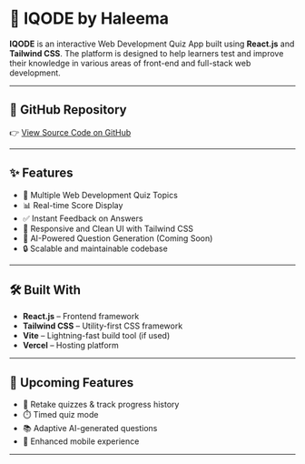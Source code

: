 # 🚀 IQODE by Haleema

**IQODE** is an interactive Web Development Quiz App built using **React.js** and **Tailwind CSS**. The platform is designed to help learners test and improve their knowledge in various areas of front-end and full-stack web development.

---

## 📂 GitHub Repository

👉 [View Source Code on GitHub](https://github.com/HaleemaGhumman/Quizz-App)

---

## ✨ Features

- 🧠 Multiple Web Development Quiz Topics
- 📊 Real-time Score Display
- ✅ Instant Feedback on Answers
- 🎨 Responsive and Clean UI with Tailwind CSS
- 🤖 AI-Powered Question Generation (Coming Soon)
- 🔒 Scalable and maintainable codebase

---

## 🛠️ Built With

- **React.js** – Frontend framework
- **Tailwind CSS** – Utility-first CSS framework
- **Vite** – Lightning-fast build tool (if used)
- **Vercel** – Hosting platform

---

## 🚧 Upcoming Features

- 🔁 Retake quizzes & track progress history
- ⏱️ Timed quiz mode
- 📚 Adaptive AI-generated questions
- 📱 Enhanced mobile experience

---
